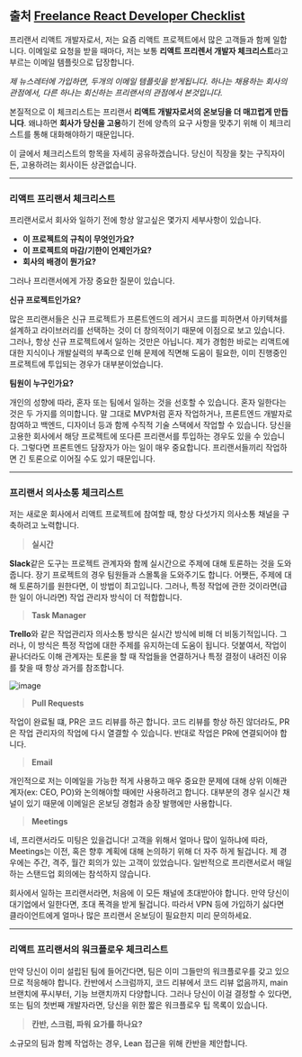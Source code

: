 ## 출처 [Freelance React Developer Checklist](https://www.robinwieruch.de/freelance-react-developer/)

프리랜서 리액트 개발자로서, 저는 요즘 리액트 프로젝트에서 많은 고객들과 함께 일합니다. 이메일로 요청을 받을 때마다, 저는 보통 **리액트 프리렌서 개발자 체크리스트**라고 부르는 이메일 템플릿으로 답장합니다.

_제 뉴스레터에 가입하면, 두개의 이메일 템플릿을 받게됩니다. 하나는 채용하는 회사의 관점에서, 다른 하나는 회신하는 프리랜서의 관점에서 본것입니다._

본질적으로 이 체크리스트는 프리랜서 **리액트 개발자로서의 온보딩을 더 매끄럽게 만듭니다**. 왜냐하면 **회사가 당신을 고용**하기 전에 양측의 요구 사항을 맞추기 위해 이 체크리스트를 통해 대화해야하기 때문입니다.

이 글에서 체크리스트의 항목을 자세히 공유하겠습니다. 당신이 직장을 찾는 구직자이든, 고용하려는 회사이든 상관없습니다.

---

### 리액트 프리랜서 체크리스트

프리랜서로서 회사와 일하기 전에 항상 알고싶은 몇가지 세부사항이 있습니다.

- **이 프로젝트의 규칙이 무엇인가요?**
- **이 프로젝트의 마감/기한이 언제인가요?**
- **회사의 배경이 뭔가요?**

그러나 프리랜서에게 가장 중요한 질문이 있습니다.

**신규 프로젝트인가요?**

많은 프리랜서들은 신규 프로젝트가 프론트엔드의 레거시 코드를 피하면서 아키텍쳐를 설계하고 라이브러리를 선택하는 것이 더 창의적이기 때문에 이점으로 보고 있습니다. 그러나, 항상 신규 프로젝트에서 일하는 것만은 아닙니다. 제가 경험한 바로는 리액트에 대한 지식이나 개발실력의 부족으로 인해 문제에 직면해 도움이 필요한, 이미 진행중인 프로젝트에 투입되는 경우가 대부분이었습니다.

**팀원이 누구인가요?**

개인의 성향에 따라, 혼자 또는 팀에서 일하는 것을 선호할 수 있습니다. 혼자 일한다는 것은 두 가지를 의미합니다. 말 그대로 MVP처럼 혼자 작업하거나, 프론트엔드 개발자로 참여하고 백엔드, 디자이너 등과 함께 수직적 기술 스택에서 작업할 수 있습니다. 당신을 고용한 회사에서 해당 프로젝트에 또다른 프리랜서를 투입하는 경우도 있을 수 있습니다. 그렇다면 프론트엔드 담장자가 아는 일이 매우 중요합니다. 프리랜서들끼리 작업하면 긴 토론으로 이어질 수도 있기 때문입니다.

---

### 프리랜서 의사소통 체크리스트

저는 새로운 회사에서 리액트 프로젝트에 참여할 때, 항상 다섯가지 의사소통 채널을 구축하려고 노력합니다.

> **실시간**

**Slack**같은 도구는 프로젝트 관계자와 함께 실시간으로 주제에 대해 토론하는 것을 도와줍니다. 장기 프로젝트의 경우 팀원들과 스몰톡을 도와주기도 합니다. 어쨋든, 주제에 대해 토론하기를 원한다면, 이 방법이 최고입니다. 그러나, 특정 작업에 관한 것이라면(급한 일이 아니라면) 작업 관리자 방식이 더 적합합니다.

> **Task Manager**

**Trello**와 같은 작업관리자 의사소통 방식은 실시간 방식에 비해 더 비동기적입니다. 그러나, 이 방식은 특정 작업에 대한 주제를 유지하는데 도움이 됩니다. 덧붙여서, 작업이 끝나더라도 이해 관계자는 토론을 할 때 작업들을 연결하거나 특정 결정이 내려진 이유를 찾을 때 항상 과거를 참조합니다.

![image](https://github.com/Aierse/Aierse/assets/68111814/e509358a-da92-497f-ac5a-82790a2dce2f)

> **Pull Requests**

작업이 완료될 떄, PR은 코드 리뷰를 하곤 합니다. 코드 리뷰를 항상 하진 않더라도, PR은 작업 관리자의 작업에 다시 열결할 수 있습니다. 반대로 작업은 PR에 연결되어야 합니다.

> **Email**

개인적으로 저는 이메일을 가능한 적게 사용하고 매우 중요한 문제에 대해 상위 이해관계자(ex: CEO, PO)와 논의해야할 때에만 사용하려고 합니다. 대부분의 경우 실시간 채널이 있기 때문에 이메일은 온보딩 경험과 송장 발행에만 사용합니다.

> **Meetings**

네, 프리랜서라도 미팅은 있을겁니다! 고객을 위해서 얼마나 많이 일하냐에 따라, Meetings는 이전, 혹은 향후 계획에 대해 논의하기 위해 더 자주 하게 될겁니다. 제 경우에는 주간, 격주, 월간 회의가 있는 고객이 있었습니다. 일반적으로 프리랜서로서 매일하는 스탠드업 회의에는 참석하지 않습니다.

회사에서 일하는 프리랜서라면, 처음에 이 모든 채널에 초대받아야 합니다. 만약 당신이 대기업에서 일한다면, 초대 폭격을 받게 될겁니다. 따라서 VPN 등에 가입하기 싫다면 클라이언트에게 얼마나 많은 프리랜서 온보딩이 필요한지 미리 문의하세요.

---

### 리액트 프리랜서의 워크플로우 체크리스트

만약 당신이 이미 설립된 팀에 들어간다면, 팀은 이미 그들만의 워크플로우를 갖고 있으므로 적응해야 합니다. 칸반에서 스크럼까지, 코드 리뷰에서 코드 리뷰 없음까지, main 브랜치에 푸시부터, 기능 브랜치까지 다양합니다. 그러나 당신이 이걸 결정할 수 있다면, 또는 팀의 첫번째 개발자라면, 당신을 위한 짧은 워크플로우 팁 목록이 있습니다.

> **칸반, 스크럼, 파워 요가를 하나요?**

소규모의 팀과 함께 작업하는 경우, Lean 접근을 위해 칸반을 제안합니다.
